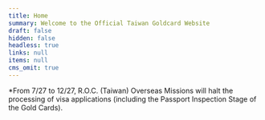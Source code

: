 ```yaml
---
title: Home
summary: Welcome to the Official Taiwan Goldcard Website
draft: false
hidden: false
headless: true
links: null
items: null
cms_omit: true
---
```

\*From 7/27 to 12/27, R.O.C. (Taiwan) Overseas Missions will halt the processing of visa applications (including the Passport Inspection Stage of the Gold Cards).